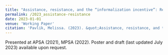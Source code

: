 ```yaml
---
title: "Assistance, resistance, and the “informalization incentive”: Rethinking the aid-conflict nexus in sub-Saharan Africa"
permalink: /2023_assistance-resistance
date: 2023-01-01
venue: 'Working Paper'
citation: 'Pavlik, Melissa. (2023). &quot;Assistance, resistance, and the "informalization incentive:" Rethinking the aid-conflict nexus in sub-Saharan Africa.&quot; <i>Working paper</i>.'
---
```

Presented at APSA (2021), MPSA (2022). Poster and draft (last updated July 2023) available upon request.